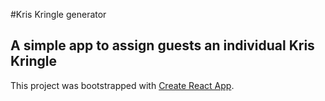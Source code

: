#Kris Kringle generator

## A simple app to assign guests an individual Kris Kringle

This project was bootstrapped with [Create React App](https://github.com/facebook/create-react-app).
